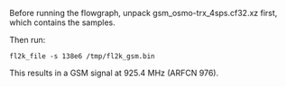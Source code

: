 Before running the flowgraph, unpack gsm_osmo-trx_4sps.cf32.xz first, which contains the samples.

Then run:
```
fl2k_file -s 138e6 /tmp/fl2k_gsm.bin
```

This results in a GSM signal at 925.4 MHz (ARFCN 976).
